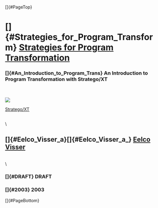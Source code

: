 []{#PageTop}

[]{#Strategies_for_Program_Transform} [Strategies for Program Transformation](http://www.program-transformation.org/view/Book)
==============================================================================================================================

### []{#An_Introduction_to_Program_Trans} An Introduction to Program Transformation with Stratego/XT

\
\
[![](pub/Stratego/StrategoLogo/StrategoLogoTextless-100px.png)](http://www.program-transformation.org/view/Book/TitlePage)

[Stratego/XT](http://www.program-transformation.org/view/Stratego)

\
\

[]{#Eelco_Visser_a}[]{#Eelco_Visser_a_} [Eelco Visser](http://www.cs.uu.nl/~visser)
-----------------------------------------------------------------------------------

\
\

### []{#DRAFT} DRAFT

### []{#2003} 2003

[]{#PageBottom}
